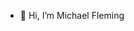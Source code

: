 - 👋 Hi, I’m Michael Fleming
<!---
stereosphere/stereosphere is a ✨ special ✨ repository because its `README.md` (this file) appears on your GitHub profile.
You can click the Preview link to take a look at your changes.
--->
